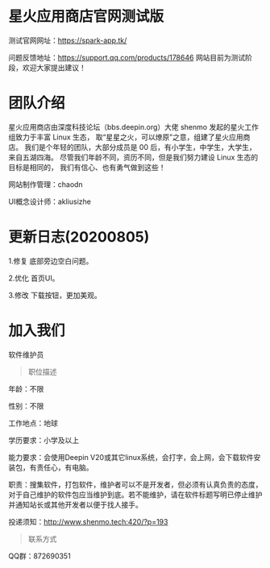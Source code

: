 # 星火应用商店官网测试版
测试官网网址：https://spark-app.tk/

问题反馈地址：https://support.qq.com/products/178646 网站目前为测试阶段，欢迎大家提出建议！

# 团队介绍
星火应用商店由深度科技论坛（bbs.deepin.org）大佬 shenmo 发起的星火工作组致力于丰富 Linux 生态，
取“星星之火，可以燎原”之意，组建了星火应用商店。
我们是个年轻的团队，大部分成员是 00 后，有小学生，中学生，大学生，来自五湖四海。
尽管我们年龄不同，资历不同，但是我们努力建设 Linux 生态的目标是相同的，
我们有信心、也有勇气做到这些！

网站制作管理：chaodn

UI概念设计师：akliusizhe 

# 更新日志(20200805)
1.修复 底部旁边空白问题。

2.优化 首页UI。

3.修改 下载按钮，更加美观。
# 加入我们
软件维护员

> 职位描述

年龄：不限

性别：不限

工作地点：地球

学历要求：小学及以上

能力要求：会使用Deepin V20或其它linux系统，会打字，会上网，会下载软件安装包，有责任心，有电脑。

职责：搜集软件，打包软件，维护者可以不是开发者，但必须有认真负责的态度，对于自己维护的软件包应当维护到底。若不能维护，请在软件标题写明已停止维护并通知站长或其他开发者以便于找人接手。

投递须知：http://www.shenmo.tech:420/?p=193
>联系方式

QQ群：872690351
